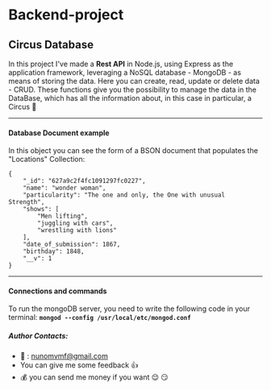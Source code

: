 # Backend-project


## Circus Database 


In this project I've made a **Rest API** in Node.js, using Express as the application framework, leveraging a NoSQL database - MongoDB - as means of storing the data.
Here you can create, read, update or delete data - CRUD. These functions give you the possibility to manage the data in the DataBase, which has all the information about, in this case in particular, a Circus :circus_tent:

---
<!-- In this REST API, information about a circus is managed, which employs several people, all of them with some particularities that make them unique and special.  -->

#### Database Document example
In this object you can see the form of a BSON document that populates the "Locations" Collection:

```
{
    "_id": "627a9c2f4fc1091297fc0227",
    "name": "wonder woman",
    "particularity": "The one and only, the One with unusual Strength",
    "shows": [
        "Men lifting",
        "juggling with cars",
        "wrestling with lions"
    ],
    "date_of_submission": 1867,
    "birthday": 1848,
    "__v": 1
}
```

***

#### Connections and commands

To run the mongoDB server, you need to write the following code in your terminal:
**`mongod --config /usr/local/etc/mongod.conf`**



##### Author Contacts:
- :e-mail: : nunomvmf@gmail.com
- You can give me some feedback :thumbsup:
- :moneybag: you can send me money if you want :relieved: :smirk:



